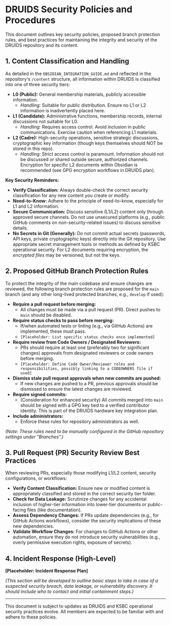 # DRUIDS Security Policies and Procedures

This document outlines key security policies, proposed branch protection rules, and best practices for maintaining the integrity and security of the DRUIDS repository and its content.

## 1. Content Classification and Handling

As detailed in the `OBSIDIAN_INTEGRATION_GUIDE.md` and reflected in the repository's `/content` structure, all information within DRUIDS is classified into one of three security tiers:

-   **L0 (Public):** General membership materials, publicly accessible information.
    -   *Handling:* Suitable for public distribution. Ensure no L1 or L2 information is inadvertently placed here.
-   **L1 (Candidate):** Administrative functions, membership records, internal discussions not suitable for L0.
    -   *Handling:* Requires access control. Avoid inclusion in public communications. Exercise caution when referencing L1 materials.
-   **L2 (Cadre):** High-security operations, sensitive strategic discussions, cryptographic key information (though keys themselves should NOT be stored in this repo).
    -   *Handling:* Strict access control is paramount. Information should not be discussed or shared outside secure, authorized channels. Encryption for specific L2 documents within Obsidian is recommended (see GPG encryption workflows in DRUIDS plan).

**Key Security Reminders:**

*   **Verify Classification:** Always double-check the correct security classification for any new content you create or modify.
*   **Need-to-Know:** Adhere to the principle of need-to-know, especially for L1 and L2 information.
*   **Secure Communication:** Discuss sensitive (L1/L2) content only through approved secure channels. Do not use unsecured platforms (e.g., public GitHub comments on non-security-related issues) to discuss sensitive details.
*   **No Secrets in Git (Generally):** Do not commit actual secrets (passwords, API keys, private cryptographic keys) directly into the Git repository. Use appropriate secret management tools or methods as defined by KSBC operational security. For L2 documents requiring encryption, the *encrypted files* may be versioned, but not the keys.

## 2. Proposed GitHub Branch Protection Rules

To protect the integrity of the main codebase and ensure changes are reviewed, the following branch protection rules are proposed for the `main` branch (and any other long-lived protected branches, e.g., `develop` if used):

*   **Require a pull request before merging:**
    *   All changes must be made via a pull request (PR). Direct pushes to `main` should be disabled.
*   **Require status checks to pass before merging:**
    *   If/when automated tests or linting (e.g., via GitHub Actions) are implemented, these must pass.
    *   `[Placeholder: List specific status checks once implemented]`
*   **Require review from Code Owners / Designated Reviewers:**
    *   PRs should require at least one (preferably two for significant changes) approvals from designated reviewers or code owners before merging.
    *   `[Placeholder: Define Code Owner/Reviewer roles and responsibilities, possibly linking to a CODEOWNERS file if used]`
*   **Dismiss stale pull request approvals when new commits are pushed:**
    *   If new changes are pushed to a PR, previous approvals should be dismissed to ensure the latest changes are reviewed.
*   **Require signed commits:**
    *   (Consideration for enhanced security) All commits merged into `main` should be signed with a GPG key tied to a verified contributor identity. This is part of the DRUIDS hardware key integration plan.
*   **Include administrators:**
    *   Enforce these rules for repository administrators as well.

*(Note: These rules need to be manually configured in the GitHub repository settings under "Branches".)*

## 3. Pull Request (PR) Security Review Best Practices

When reviewing PRs, especially those modifying L1/L2 content, security configurations, or workflows:

*   **Verify Content Classification:** Ensure new or modified content is appropriately classified and stored in the correct security tier folder.
*   **Check for Data Leakage:** Scrutinize changes for any accidental inclusion of higher-tier information into lower-tier documents or public-facing files (like documentation).
*   **Assess Dependency Changes:** If PRs update dependencies (e.g., for GitHub Actions workflows), consider the security implications of these new dependencies.
*   **Validate Workflow Changes:** For changes to GitHub Actions or other automation, ensure they do not introduce security vulnerabilities (e.g., overly permissive execution rights, exposure of secrets).

## 4. Incident Response (High-Level)

**[Placeholder: Incident Response Plan]**

*(This section will be developed to outline basic steps to take in case of a suspected security breach, data leakage, or vulnerability discovery. It should include who to contact and initial containment steps.)*

---

This document is subject to updates as DRUIDS and KSBC operational security practices evolve. All members are expected to be familiar with and adhere to these policies.
